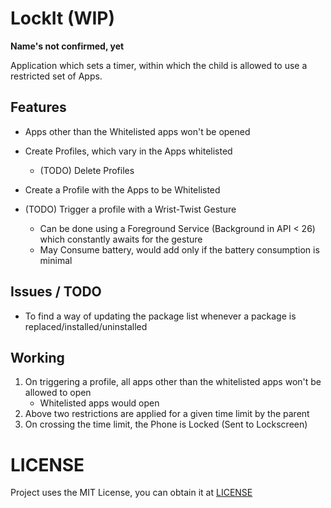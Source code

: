# LockIt (WIP)

**Name's not confirmed, yet**

Application which sets a timer, within which the child is allowed to use a restricted set of Apps.

## Features

* Apps other than the Whitelisted apps won't be opened

* Create Profiles, which vary in the Apps whitelisted
  - (TODO) Delete Profiles

* Create a Profile with the Apps to be Whitelisted

* (TODO) Trigger a profile with a Wrist-Twist Gesture
  - Can be done using a Foreground Service (Background in API < 26) which constantly awaits for the gesture
  - May Consume battery, would add only if the battery consumption is minimal

## Issues / TODO

* To find a way of updating the package list whenever a package is replaced/installed/uninstalled

## Working

1. On triggering a profile, all apps other than the whitelisted apps won't be allowed to open
   - Whitelisted apps would open
2. Above two restrictions are applied for a given time limit by the parent
3. On crossing the time limit, the Phone is Locked (Sent to Lockscreen)

# LICENSE

Project uses the MIT License, you can obtain it at [LICENSE](https://raw.githubusercontent.com/a7r3/LockIt/master/LICENSE)
